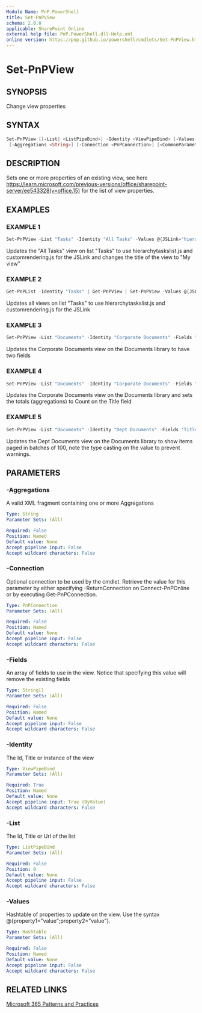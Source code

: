 ```yaml
---
Module Name: PnP.PowerShell
title: Set-PnPView
schema: 2.0.0
applicable: SharePoint Online
external help file: PnP.PowerShell.dll-Help.xml
online version: https://pnp.github.io/powershell/cmdlets/Set-PnPView.html
---
```

 
# Set-PnPView

## SYNOPSIS
Change view properties

## SYNTAX

```powershell
Set-PnPView [[-List] <ListPipeBind>] -Identity <ViewPipeBind> [-Values <Hashtable>] [-Fields <String[]>]
 [-Aggregations <String>] [-Connection <PnPConnection>] [<CommonParameters>]
```

## DESCRIPTION
Sets one or more properties of an existing view, see here https://learn.microsoft.com/previous-versions/office/sharepoint-server/ee543328(v=office.15) for the list of view properties.

## EXAMPLES

### EXAMPLE 1
```powershell
Set-PnPView -List "Tasks" -Identity "All Tasks" -Values @{JSLink="hierarchytaskslist.js|customrendering.js";Title="My view"}
```

Updates the "All Tasks" view on list "Tasks" to use hierarchytaskslist.js and customrendering.js for the JSLink and changes the title of the view to "My view"

### EXAMPLE 2
```powershell
Get-PnPList -Identity "Tasks" | Get-PnPView | Set-PnPView -Values @{JSLink="hierarchytaskslist.js|customrendering.js"}
```

Updates all views on list "Tasks" to use hierarchytaskslist.js and customrendering.js for the JSLink

### EXAMPLE 3
```powershell
Set-PnPView -List "Documents" -Identity "Corporate Documents" -Fields "Title","Created"
```

Updates the Corporate Documents view on the Documents library to have two fields

### EXAMPLE 4
```powershell
Set-PnPView -List "Documents" -Identity "Corporate Documents" -Fields "Title","Created" -Aggregations "<FieldRef Name='Title' Type='COUNT'/>"
```

Updates the Corporate Documents view on the Documents library and sets the totals (aggregations) to Count on the Title field


### EXAMPLE 5
```powershell
Set-PnPView -List "Documents" -Identity "Dept Documents" -Fields "Title,"Created" -Values @{Paged=$true;RowLimit=[UInt32]"100"}
```

Updates the Dept Documents view on the Documents library to show items paged in batches of 100, note the type casting on the value to prevent warnings. 

## PARAMETERS

### -Aggregations
A valid XML fragment containing one or more Aggregations

```yaml
Type: String
Parameter Sets: (All)

Required: False
Position: Named
Default value: None
Accept pipeline input: False
Accept wildcard characters: False
```

### -Connection
Optional connection to be used by the cmdlet. Retrieve the value for this parameter by either specifying -ReturnConnection on Connect-PnPOnline or by executing Get-PnPConnection.

```yaml
Type: PnPConnection
Parameter Sets: (All)

Required: False
Position: Named
Default value: None
Accept pipeline input: False
Accept wildcard characters: False
```

### -Fields
An array of fields to use in the view. Notice that specifying this value will remove the existing fields

```yaml
Type: String[]
Parameter Sets: (All)

Required: False
Position: Named
Default value: None
Accept pipeline input: False
Accept wildcard characters: False
```

### -Identity
The Id, Title or instance of the view

```yaml
Type: ViewPipeBind
Parameter Sets: (All)

Required: True
Position: Named
Default value: None
Accept pipeline input: True (ByValue)
Accept wildcard characters: False
```

### -List
The Id, Title or Url of the list

```yaml
Type: ListPipeBind
Parameter Sets: (All)

Required: False
Position: 0
Default value: None
Accept pipeline input: False
Accept wildcard characters: False
```

### -Values
Hashtable of properties to update on the view. Use the syntax @{property1="value";property2="value"}.

```yaml
Type: Hashtable
Parameter Sets: (All)

Required: False
Position: Named
Default value: None
Accept pipeline input: False
Accept wildcard characters: False
```



## RELATED LINKS

[Microsoft 365 Patterns and Practices](https://aka.ms/m365pnp)

